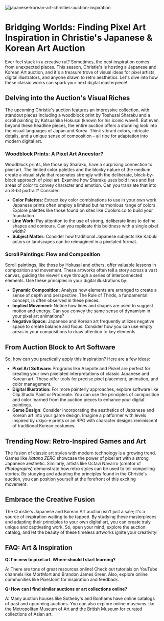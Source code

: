 ![japanese-korean-art-christies-auction-inspiration](https://images.pexels.com/photos/33457783/pexels-photo-33457783.jpeg?auto=compress&cs=tinysrgb&fit=crop&h=627&w=1200)

# Bridging Worlds: Finding Pixel Art Inspiration in Christie's Japanese & Korean Art Auction

Ever feel stuck in a creative rut? Sometimes, the best inspiration comes from unexpected places. This season, Christie's is hosting a Japanese and Korean Art auction, and it's a treasure trove of visual ideas for pixel artists, digital illustrators, and anyone drawn to retro aesthetics. Let's dive into how these classic works can spark your next digital masterpiece!

## Delving into the Auction's Visual Riches

The upcoming Christie's auction features an impressive collection, with standout pieces including a woodblock print by Toshusai Sharaku and a scroll painting by Katsushika Hokusai (known for his iconic wave!). But even beyond these headline pieces, the entire auction offers a stunning look into the visual languages of Japan and Korea. Think vibrant colors, intricate details, and a unique sense of composition – all ripe for adaptation into modern digital art.

### Woodblock Prints: A Pixel Art Ancestor?

Woodblock prints, like those by Sharaku, have a surprising connection to pixel art. The limited color palettes and the blocky nature of the medium create a visual style that resonates strongly with the deliberate, block-by-block approach of pixel art. Examine how Sharaku uses bold lines and flat areas of color to convey character and emotion. Can you translate that into an 8-bit portrait? Consider:

*   **Color Palettes:** Extract key color combinations to use in your own work. Japanese prints often employ a limited but harmonious range of colors. Explore palettes like those found on sites like Coolors.co to build your foundation.
*   **Line Work:** Pay attention to the use of strong, deliberate lines to define shapes and contours. Can you replicate this boldness with a single pixel width?
*   **Subject Matter:** Consider how traditional Japanese subjects like Kabuki actors or landscapes can be reimagined in a pixelated format.

### Scroll Paintings: Flow and Composition

Scroll paintings, like those by Hokusai and others, offer valuable lessons in composition and movement. These artworks often tell a story across a vast canvas, guiding the viewer's eye through a series of interconnected elements. Use these principles in your digital illustrations by:

*   **Dynamic Composition:** Analyze how elements are arranged to create a sense of depth and perspective. The Rule of Thirds, a fundamental concept, is often observed in these pieces.
*   **Implied Movement:** Notice how lines and shapes are used to suggest motion and energy. Can you convey the same sense of dynamism in your pixel art animations?
*   **Negative Space:** Japanese and Korean art frequently utilizes negative space to create balance and focus. Consider how you can use empty areas in your compositions to draw attention to key elements.

## From Auction Block to Art Software

So, how can you practically apply this inspiration? Here are a few ideas:

*   **Pixel Art Software:** Programs like Aseprite and Piskel are perfect for creating your own pixelated interpretations of classic Japanese and Korean art. These offer tools for precise pixel placement, animation, and color management.
*   **Digital Illustration:** For more painterly approaches, explore software like Clip Studio Paint or Procreate. You can use the principles of composition and color learned from the auction pieces to enhance your digital paintings.
*   **Game Design:** Consider incorporating the aesthetics of Japanese and Korean art into your game design. Imagine a platformer with levels inspired by ukiyo-e prints or an RPG with character designs reminiscent of traditional Korean costumes.

## Trending Now: Retro-Inspired Games and Art

The fusion of classic art styles with modern technology is a growing trend. Games like *Katana ZERO* showcase the power of pixel art with a strong Japanese aesthetic. Similarly, artists like Octavi Navarro (creator of *Photographs*) demonstrate how retro styles can be used to tell compelling stories. By studying and adapting the principles found in the Christie's auction, you can position yourself at the forefront of this exciting movement.

## Embrace the Creative Fusion

The Christie's Japanese and Korean Art auction isn't just a sale; it's a source of inspiration waiting to be tapped. By studying these masterpieces and adapting their principles to your own digital art, you can create truly unique and captivating work. So, open your mind, explore the auction catalog, and let the beauty of these timeless artworks ignite your creativity!

## FAQ: Art & Inspiration

**Q: I'm new to pixel art. Where should I start learning?**

A: There are tons of great resources online! Check out tutorials on YouTube channels like MortMort and Brandon James Greer. Also, explore online communities like PixelJoint for inspiration and feedback.

**Q: How can I find similar auctions or art collections online?**

A: Many auction houses like Sotheby's and Bonhams have online catalogs of past and upcoming auctions. You can also explore online museums like the Metropolitan Museum of Art and the British Museum for curated collections of Asian art.
